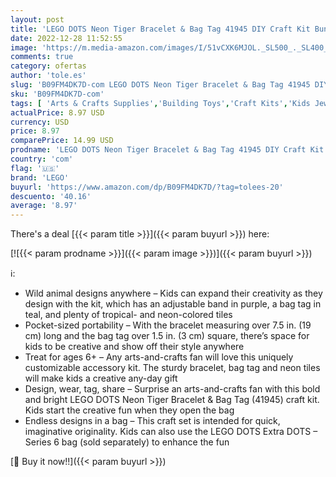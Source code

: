 ```yaml
---
layout: post
title: 'LEGO DOTS Neon Tiger Bracelet & Bag Tag 41945 DIY Craft Kit Bundle; A Creative Gift for Animal Fans Who Like to Make Keychain-Style Accessories; Fun Inspiration Set for Kids Aged 6+  188 Pieces '
date: 2022-12-28 11:52:55
image: 'https://m.media-amazon.com/images/I/51vCXK6MJOL._SL500_._SL400_.jpg'
comments: true
category: ofertas
author: 'tole.es'
slug: 'B09FM4DK7D-com LEGO DOTS Neon Tiger Bracelet & Bag Tag 41945 DIY Craft...'
sku: 'B09FM4DK7D-com'
tags: [ 'Arts & Crafts Supplies','Building Toys','Craft Kits','Kids Jewelry Making Kits','Toy Building Sets','Toys & Games','lego','🇺🇸', ]
actualPrice: 8.97 USD
currency: USD
price: 8.97
comparePrice: 14.99 USD
prodname: 'LEGO DOTS Neon Tiger Bracelet & Bag Tag 41945 DIY Craft Kit Bundle; A Creative Gift for Animal Fans Who Like to Make Keychain-Style Accessories; Fun Inspiration Set for Kids Aged 6+  188 Pieces '
country: 'com'
flag: '🇺🇸'
brand: 'LEGO'
buyurl: 'https://www.amazon.com/dp/B09FM4DK7D/?tag=tolees-20'
descuento: '40.16'
average: '8.97'
---
```


There's a deal [{{< param title >}}]({{< param buyurl >}})  here:

[![{{< param prodname >}}]({{< param image >}})]({{< param buyurl >}})

ℹ️:

- Wild animal designs anywhere – Kids can expand their creativity as they design with the kit, which has an adjustable band in purple, a bag tag in teal, and plenty of tropical- and neon-colored tiles
- Pocket-sized portability – With the bracelet measuring over 7.5 in. (19 cm) long and the bag tag over 1.5 in. (3 cm) square, there’s space for kids to be creative and show off their style anywhere
- Treat for ages 6+ – Any arts-and-crafts fan will love this uniquely customizable accessory kit. The sturdy bracelet, bag tag and neon tiles will make kids a creative any-day gift
- Design, wear, tag, share – Surprise an arts-and-crafts fan with this bold and bright LEGO DOTS Neon Tiger Bracelet & Bag Tag (41945) craft kit. Kids start the creative fun when they open the bag
- Endless designs in a bag – This craft set is intended for quick, imaginative originality. Kids can also use the LEGO DOTS Extra DOTS – Series 6 bag (sold separately) to enhance the fun

[🛒 Buy it now!!]({{< param buyurl >}})
